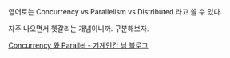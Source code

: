 영어로는 Concurrency vs Parallelism vs Distributed 라고 쓸 수 있다.

자주 나오면서 헷갈리는 개념이니까. 구분해보자.

[Concurrency 와 Parallel - 기계인간 님 블로그](https://johngrib.github.io/wiki/concurrency-and-parallel/)
